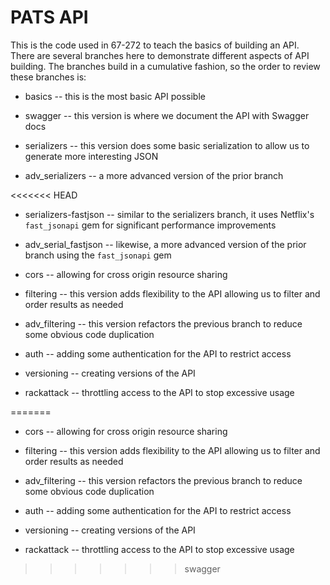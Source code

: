 # PATS API

This is the code used in 67-272 to teach the basics of building an API.  There are several branches here to demonstrate different aspects of API building.  The branches build in a cumulative fashion, so the order to review these branches is:

* basics -- this is the most basic API possible

* swagger -- this version is where we document the API with Swagger docs

* serializers -- this version does some basic serialization to allow us to generate more interesting JSON

* adv_serializers -- a more advanced version of the prior branch 

<<<<<<< HEAD
* serializers-fastjson -- similar to the serializers branch, it uses Netflix's `fast_jsonapi` gem for significant performance improvements

* adv_serial_fastjson -- likewise, a more advanced version of the prior branch using the `fast_jsonapi` gem

* cors -- allowing for cross origin resource sharing

* filtering -- this version adds flexibility to the API allowing us to filter and order results as needed

* adv_filtering -- this version refactors the previous branch to reduce some obvious code duplication

* auth -- adding some authentication for the API to restrict access

* versioning -- creating versions of the API

* rackattack -- throttling access to the API to stop excessive usage


=======
* cors -- allowing for cross origin resource sharing

* filtering -- this version adds flexibility to the API allowing us to filter and order results as needed

* adv_filtering -- this version refactors the previous branch to reduce some obvious code duplication

* auth -- adding some authentication for the API to restrict access

* versioning -- creating versions of the API

* rackattack -- throttling access to the API to stop excessive usage
>>>>>>> swagger
